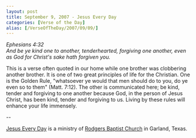 ```yaml
---
layout: post
title: September 9, 2007 - Jesus Every Day
categories: [Verse of the Day]
alias: [/VerseOfTheDay/2007/09/09/]
---
```


_Ephesians 4:32  
And be ye kind one to another, tenderhearted, forgiving one
another, even as God for Christ's sake hath forgiven you._

This is a verse often quoted in our home while one brother was
clobbering another brother. It is one of two great principles of life
for the Christian. One is the Golden Rule, "whatsoever ye would that
men should do to you, do ye even so to them" (Matt. 7:12). The other
is communicated here; be kind, tender and forgiving to one another
because God, in the person of Jesus Christ, has been kind, tender and
forgiving to us. Living by these rules will enhance your life
immensely.

 --

<a href=http://jesuseveryday.net>Jesus Every Day</a> is a ministry of <a href=http://rodgersbaptist.net>Rodgers Baptist Church</a> in Garland, Texas.

